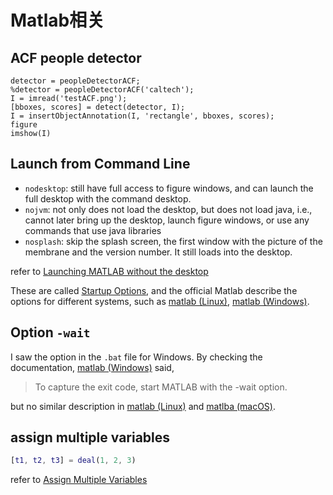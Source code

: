 # Matlab相关

## ACF people detector

```
detector = peopleDetectorACF;
%detector = peopleDetectorACF('caltech');
I = imread('testACF.png');
[bboxes, scores] = detect(detector, I);
I = insertObjectAnnotation(I, 'rectangle', bboxes, scores);
figure
imshow(I)
```

## Launch from Command Line

- `nodesktop`: still have full access to figure windows, and can launch the full desktop with the command desktop.
- `nojvm`: not only does not load the desktop, but does not load java, i.e., cannot later bring up the desktop, launch figure windows, or use any commands that use java libraries
- `nosplash`: skip the splash screen, the first window with the picture of the membrane and the version number. It still loads into the desktop.

refer to [Launching MATLAB without the desktop](https://blogs.mathworks.com/community/2010/02/22/launching-matlab-without-the-desktop/)

These are called [Startup Options](https://www.mathworks.com/help/matlab/matlab_env/startup-options.html), and the official Matlab describe the options for different systems, such as [matlab (Linux)](https://www.mathworks.com/help/matlab/ref/matlablinux.html), [matlab (Windows)](https://www.mathworks.com/help/matlab/ref/matlabwindows.html).

## Option `-wait`

I saw the option in the `.bat` file for Windows. By checking the documentation, [matlab (Windows)](https://www.mathworks.com/help/matlab/ref/matlabwindows.html) said,

> To capture the exit code, start MATLAB with the -wait option.

but no similar description in [matlab (Linux)](https://www.mathworks.com/help/matlab/ref/matlablinux.html) and [matlba (macOS)](https://www.mathworks.com/help/matlab/ref/matlabmacos.html).

## assign multiple variables

```matlab
[t1, t2, t3] = deal(1, 2, 3)
```

refer to [Assign Multiple Variables](https://www.mathworks.com/matlabcentral/answers/16996-assign-multiple-variables)